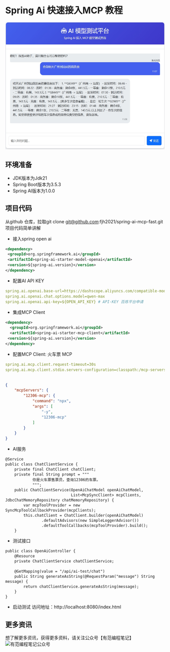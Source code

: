 # Spring Ai 快速接入MCP 教程
<img src="./src/main/resources/image/zs.png" style="width:auto;  height: 400px;">   

## 环境准备
* JDK版本为Jdk21
* Spring Boot版本为3.5.3
* Spring AI版本为1.0.0
## 项目代码
从github 仓库，拉取git clone git@github.com:fjh2021/spring-ai-mcp-fast.git  
项目代码简单讲解
* 接入spring open ai
```xml
<dependency>
 <groupId>org.springframework.ai</groupId>
 <artifactId>spring-ai-starter-model-openai</artifactId>
 <version>${spring-ai.version}</version>
</dependency>
```
* 配置AI API KEY
```yaml
spring.ai.openai.base-url=https://dashscope.aliyuncs.com/compatible-mode/
spring.ai.openai.chat.options.model=qwen-max
spring.ai.openai.api-key=${OPEN_API_KEY} # API-KEY 百炼平台申请
```
* 集成MCP Client
```xml
<dependency>
  <groupId>org.springframework.ai</groupId>
  <artifactId>spring-ai-starter-mcp-client</artifactId>
 <version>${spring-ai.version}</version>
</dependency>
```
* 配置MCP Client: 火车票 MCP
```yaml
spring.ai.mcp.client.request-timeout=30s
spring.ai.mcp.client.stdio.servers-configuration=classpath:/mcp-servers-config.json
```
```json

{
    "mcpServers": {
        "12306-mcp": {
            "command": "npx",
            "args": [
                "-y",
                "12306-mcp"
            ]
        }
    }
}
```
* AI服务
```
@Service
public class ChatClientService {
    private final ChatClient chatClient;
    private final String prompt = """
            你是火车票售票员，查询12306的车票。
            """;
    public ChatClientService(OpenAiChatModel openAiChatModel,
                             List<McpSyncClient> mcpClients, JdbcChatMemoryRepository chatMemoryRepository) {
        var mcpToolProvider = new SyncMcpToolCallbackProvider(mcpClients);
        this.chatClient = ChatClient.builder(openAiChatModel)
                .defaultAdvisors(new SimpleLoggerAdvisor())
                .defaultToolCallbacks(mcpToolProvider).build();
    }
```
* 测试接口
```
public class OpenAiController {
    @Resource
    private ChatClientService chatClientService;
    
    @GetMapping(value = "/api/ai-test/chat")
    public String generateAsString(@RequestParam("message") String message) {
        return chatClientService.generateAsString(message);
    }
}
```
* 启动测试
访问地址：http://localhost:8080/index.html   

## 更多资讯
想了解更多资讯，获得更多资料，请关注公众号【有范编程笔记】  
![有范编程笔记公众号](./src/main/resources/image/fanjh.png)
